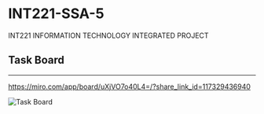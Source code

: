 # INT221-SSA-5
INT221 INFORMATION TECHNOLOGY INTEGRATED PROJECT

## Task Board 
---
https://miro.com/app/board/uXjVO7o40L4=/?share_link_id=117329436940

![Task Board](https://github.com/FhLk/INT221-SSA-5/blob/main/Week-Pre-Game/TaskBoard1.jpg)
